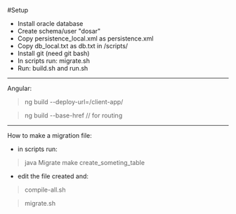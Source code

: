 #Setup
- Install oracle database
- Create schema/user "dosar"
- Copy persistence_local.xml as persistence.xml
- Copy db_local.txt as db.txt in /scripts/ 
- Install git (need git bash)
- In scripts run: migrate.sh
- Run: build.sh and run.sh
--------------------------
Angular:
>ng build --deploy-url=/client-app/

>ng build --base-href // for routing
---------------------------
How to make a migration file:
- in scripts run:
>java Migrate make create_someting_table

- edit the file created and:
>compile-all.sh

>migrate.sh